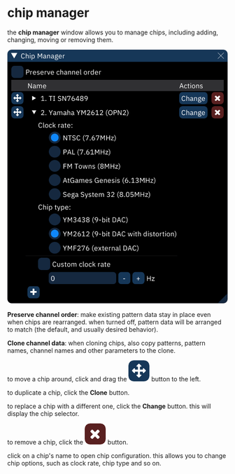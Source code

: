 # chip manager

the **chip manager** window allows you to manage chips, including adding, changing, moving or removing them.

![chip manager](chip-manager.png)

**Preserve channel order**: make existing pattern data stay in place even when chips are rearranged. when turned off, pattern data will be arranged to match (the default, and usually desired behavior).

**Clone channel data**: when cloning chips, also copy patterns, pattern names, channel names and other parameters to the clone.

to move a chip around, click and drag the ![crossed-arrows](chip-manager-move.png) button to the left.

to duplicate a chip, click the **Clone** button.

to replace a chip with a different one, click the **Change** button. this will display the chip selector.

to remove a chip, click the ![X](chip-manager-remove.png) button.

click on a chip's name to open chip configuration. this allows you to change chip options, such as clock rate, chip type and so on.
